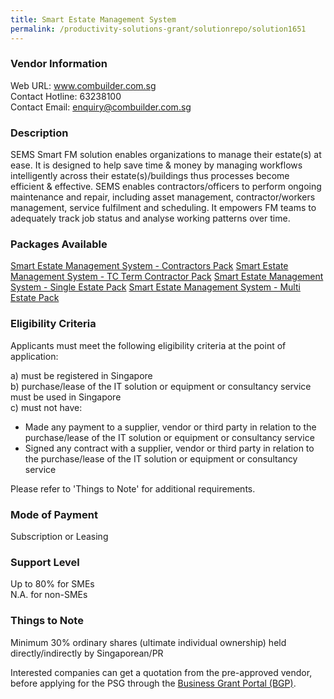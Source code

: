 ```yaml
---
title: Smart Estate Management System
permalink: /productivity-solutions-grant/solutionrepo/solution1651
---
```


### Vendor Information
Web URL: www.combuilder.com.sg <br>Contact Hotline: 63238100 <br>Contact Email: enquiry@combuilder.com.sg <br>

### Description

SEMS Smart FM solution enables organizations to manage their estate(s) at ease. It is designed to help save time & money by managing workflows intelligently across their estate(s)/buildings thus processes become efficient & effective. SEMS enables contractors/officers to perform ongoing maintenance and repair, including asset management, contractor/workers management, service fulfilment and scheduling. It empowers FM teams to adequately track job status and analyse working patterns over time.

### Packages Available

<a href='https://www.gobusiness.gov.sg/images/psg/Densitised_Combuilder_20200232_Annex_3_Part_1.pdf' target='_blank'>Smart Estate Management System - Contractors Pack</a>
<a href='https://www.gobusiness.gov.sg/images/psg/Densitised_Combuilder_20200232_Annex_3_Part_2.pdf' target='_blank'>Smart Estate Management System - TC Term Contractor Pack</a>
<a href='https://www.gobusiness.gov.sg/images/psg/Densitised_Combuilder_20200232_Annex_3_Part_3.pdf' target='_blank'>Smart Estate Management System - Single Estate Pack</a>
<a href='https://www.gobusiness.gov.sg/images/psg/Densitised_Combuilder_20200232_Annex_3_Part_4.pdf' target='_blank'>Smart Estate Management System - Multi Estate Pack</a>

### Eligibility Criteria

Applicants must meet the following eligibility criteria at the point of application:

a) must be registered in Singapore <br>
b) purchase/lease of the IT solution or equipment or consultancy service must be used in Singapore <br>
c) must not have:
- Made any payment to a supplier, vendor or third party in relation to the purchase/lease of the IT solution or equipment or consultancy service
- Signed any contract with a supplier, vendor or third party in relation to the purchase/lease of the IT solution or equipment or consultancy service

Please refer to 'Things to Note' for additional requirements.

### Mode of Payment
Subscription or Leasing

### Support Level
Up to 80% for SMEs <br>
N.A. for non-SMEs

### Things to Note
Minimum 30% ordinary shares (ultimate individual ownership) held directly/indirectly by Singaporean/PR

Interested companies can get a quotation from the pre-approved vendor, before applying for the PSG through the <a target='_blank' href='https://www.businessgrants.gov.sg/'>Business Grant Portal (BGP)</a>.
